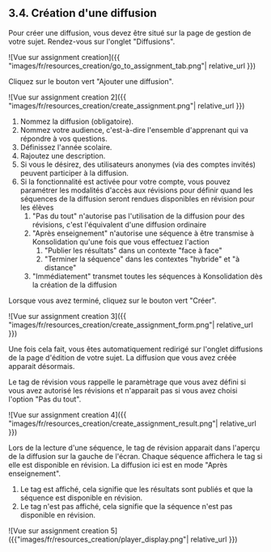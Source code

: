 ## 3.4. Création d'une diffusion

Pour créer une diffusion, vous devez être situé sur la page de gestion de votre sujet. Rendez-vous sur l'onglet "Diffusions".

![Vue sur assignment creation]({{ "images/fr/resources_creation/go_to_assignment_tab.png"| relative_url }})

Cliquez sur le bouton vert "Ajouter une diffusion".

![Vue sur assignment creation 2]({{ "images/fr/resources_creation/create_assignment.png"| relative_url }})

1. Nommez la diffusion (obligatoire).
2. Nommez votre audience, c'est-à-dire l'ensemble d'apprenant qui va répondre à vos questions.
3. Définissez l'année scolaire.
4. Rajoutez une description.
5. Si vous le désirez, des utilisateurs anonymes (via des comptes invités) peuvent participer à la diffusion.
6. Si la fonctionnalité est activée pour votre compte, vous pouvez paramétrer les modalités d'accès aux révisions pour définir quand les séquences de la diffusion seront rendues disponibles en révision pour les élèves
    1. "Pas du tout" n'autorise pas l'utilisation de la diffusion pour des révisions, c'est l'équivalent d'une diffusion ordinaire
    2. "Après enseignement" n'autorise une séquence à être transmise à Konsolidation qu'une fois que vous effectuez l'action
        1. "Publier les résultats" dans un contexte "face à face"
        2. "Terminer la séquence" dans les contextes "hybride" et "à distance"
    3. "Immédiatement" transmet toutes les séquences à Konsolidation dès la création de la diffusion

Lorsque vous avez terminé, cliquez sur le bouton vert "Créer".

![Vue sur assignment creation 3]({{ "images/fr/resources_creation/create_assignment_form.png"| relative_url }})

Une fois cela fait, vous êtes automatiquement redirigé sur l'onglet diffusions de la page d'édition de votre sujet. La diffusion que vous avez créée apparait désormais.

Le tag de révision vous rappelle le paramètrage que vous avez défini si vous avez autorisé les révisions et n'apparait pas si vous avez choisi l'option "Pas du tout".

![Vue sur assignment creation 4]({{ "images/fr/resources_creation/create_assignment_result.png"| relative_url }})

Lors de la lecture d'une séquence, le tag de révision apparait dans l'aperçu de la diffusion sur la gauche de l'écran.
Chaque séquence affichera le tag si elle est disponible en révision. La diffusion ici est en mode "Après enseignement".
1. Le tag est affiché, cela signifie que les résultats sont publiés et que la séquence est disponible en révision.
2. Le tag n'est pas affiché, cela signifie que la séquence n'est pas disponible en révision.

![Vue sur assignment creation 5]({{"images/fr/resources_creation/player_display.png"| relative_url }})

